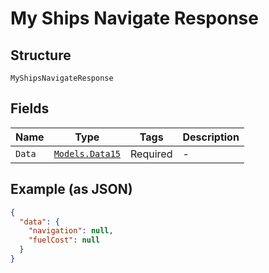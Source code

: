 
# My Ships Navigate Response

## Structure

`MyShipsNavigateResponse`

## Fields

| Name | Type | Tags | Description |
|  --- | --- | --- | --- |
| `Data` | [`Models.Data15`](../../doc/models/data-15.md) | Required | - |

## Example (as JSON)

```json
{
  "data": {
    "navigation": null,
    "fuelCost": null
  }
}
```

